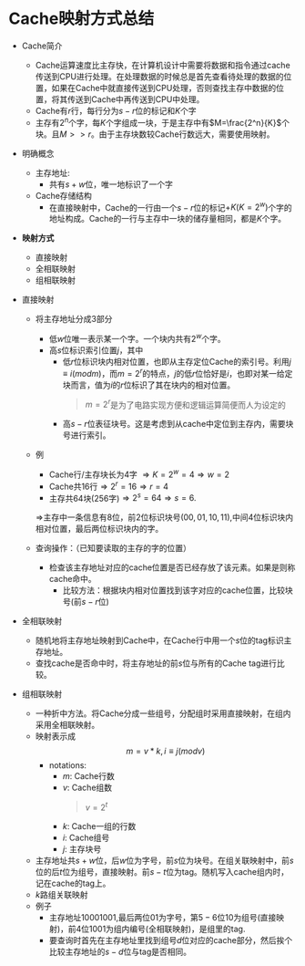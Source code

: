 # Cache映射方式总结

- Cache简介
  - Cache运算速度比主存快，在计算机设计中需要将数据和指令通过cache传送到CPU进行处理。在处理数据的时候总是首先查看待处理的数据的位置，如果在Cache中就直接传送到CPU处理，否则查找主存中数据的位置，将其传送到Cache中再传送到CPU中处理。
  - Cache有$r$行，每行分为$s-r$位的标记和$K$个字
  - 主存有$2^n$个字，每$K$个字组成一块，于是主存中有$M=\frac{2^n}{K}$个块。且$M>>r$。由于主存块数较Cache行数远大，需要使用映射。
- 明确概念
  - 主存地址:
    - 共有$s+w$位，唯一地标识了一个字
  - Cache存储结构
    - 在直接映射中，Cache的一行由一个$s-r$位的标记$+K(K=2^w)$个字的地址构成。Cache的一行与主存中一块的储存量相同，都是$K$个字。
  
- **映射方式**
  - 直接映射
  - 全相联映射
  - 组相联映射

- 直接映射
  - 将主存地址分成$3$部分
    - 低$w$位唯一表示某一个字。一个块内共有$2^w$个字。
    - 高$s$位标识索引位置$j$，其中
      - 低$r$位标识块内相对位置，也即从主存定位Cache的索引号。利用$j\equiv i(mod m)$，而$m=2^r$的特点，$j$的低$r$位恰好是$i$，也即对某一给定块而言，值为$i$的$r$位标识了其在块内的相对位置。
        > $m=2^r$是为了电路实现方便和逻辑运算简便而人为设定的
      - 高$s-r$位表征块号。这是考虑到从cache中定位到主存内，需要块号进行索引。
  - 例
    - Cache行/主存块长为$4$字 $\Rightarrow K=2^w=4\Rightarrow w=2$
    - Cache共$16$行$\Rightarrow2^r=16\Rightarrow r=4$
    - 主存共$64$块($256$字)$\Rightarrow 2^s=64\Rightarrow s=6.$
  
    $\Rightarrow$主存中一条信息有$8$位，前$2$位标识块号($00,01,10,11$),中间$4$位标识块内相对位置，最后两位标识块内的字。
  - 查询操作：（已知要读取的主存的字的位置）
    -  检查该主存地址对应的cache位置是否已经存放了该元素。如果是则称cache命中。
       -  比较方法：根据块内相对位置找到该字对应的cache位置，比较块号(前$s-r$位)
  
- 全相联映射
  - 随机地将主存地址映射到Cache中，在Cache行中用一个$s$位的tag标识主存地址。
  - 查找cache是否命中时，将主存地址的前$s$位与所有的Cache tag进行比较。
  
- 组相联映射
  - 一种折中方法。将Cache分成一些组号，分配组时采用直接映射，在组内采用全相联映射。
  - 映射表示成
  $$
  m=v*k, i\equiv j(mod v)
  $$
    - notations:
      - $m$: Cache行数
      - $v$: Cache组数
        > $v=2^t$
      - $k$: Cache一组的行数
      - $i$: Cache组号
      - $j$: 主存块号
  - 主存地址共$s+w$位，后$w$位为字号，前$s$位为块号。在组关联映射中，前$s$位的后$t$位为组号，直接映射。前$s-t$位为tag。随机写入cache组内时，记在cache的tag上。
  - $k$路组关联映射
  - 例子
    - 主存地址$10001001$,最后两位$01$为字号，第$5-6$位$10$为组号(直接映射)，前$4$位$1001$为组内编号(全相联映射)，是组里的tag.
    - 要查询时首先在主存地址里找到组号$d$位对应的cache部分，然后挨个比较主存地址的$s-d$位与tag是否相同。